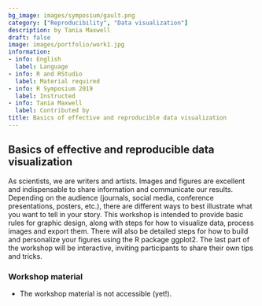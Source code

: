 ```yaml
---
bg_image: images/symposium/gault.png
category: ["Reproducibility", "Data visualization"]
description: by Tania Maxwell
draft: false
image: images/portfolio/work1.jpg
information:
- info: English
  label: Language
- info: R and RStudio
  label: Material required
- info: R Symposium 2019
  label: Instructed
- info: Tania Maxwell
  label: Contributed by
title: Basics of effective and reproducible data visualization
---
```


## Basics of effective and reproducible data visualization

As scientists, we are writers and artists. Images and figures are excellent and indispensable to share information and communicate our results. Depending on the audience (journals, social media, conference presentations, posters, etc.), there are different ways to best illustrate what you want to tell in your story. This workshop is intended to provide basic rules for graphic design, along with steps for how to visualize data, process images and export them. There will also be detailed steps for how to build and personalize your figures using the R package ggplot2. The last part of the workshop will be interactive, inviting participants to share their own tips and tricks.

### Workshop material

* The workshop material is not accessible (yet!).